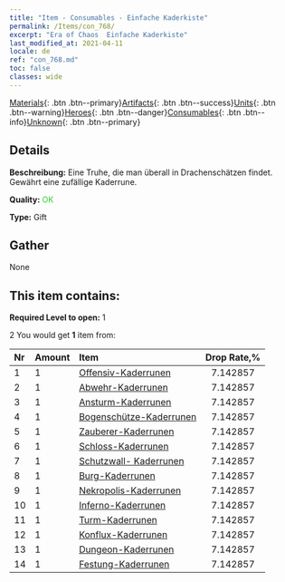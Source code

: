 ```yaml
---
title: "Item - Consumables - Einfache Kaderkiste"
permalink: /Items/con_768/
excerpt: "Era of Chaos  Einfache Kaderkiste"
last_modified_at: 2021-04-11
locale: de
ref: "con_768.md"
toc: false
classes: wide
---
```

 [Materials](/de/Items/){: .btn .btn--primary}[Artifacts](/de/Items/Artifacts/){: .btn .btn--success}[Units](/de/Items/Units/){: .btn .btn--warning}[Heroes](/de/Items/Heroes/){: .btn .btn--danger}[Consumables](/de/Items/Consumables/){: .btn .btn--info}[Unknown](/de/Items/Unknown/){: .btn .btn--primary}

## Details
 **Beschreibung:** Eine Truhe, die man überall in Drachenschätzen findet. Gewährt eine zufällige Kaderrune.

 **Quality:** <span style="color: #32CD32">OK</span>

 **Type:** Gift

## Gather

  None

## This item contains:

 **Required Level to open:** 1

 2 You would get **1** item  from:

  | Nr | Amount |     Item    | Drop Rate,% |
  |:---|:-------|:------------|:---------:|
  | 1 | 1 | [Offensiv-Kaderrunen](/de/Items/con_734/) | 7.142857 | 
  | 2 | 1 | [Abwehr-Kaderrunen](/de/Items/con_739/) | 7.142857 | 
  | 3 | 1 | [Ansturm-Kaderrunen](/de/Items/con_741/) | 7.142857 | 
  | 4 | 1 | [Bogenschütze-Kaderrunen](/de/Items/con_742/) | 7.142857 | 
  | 5 | 1 | [Zauberer-Kaderrunen](/de/Items/con_746/) | 7.142857 | 
  | 6 | 1 | [Schloss-Kaderrunen](/de/Items/con_752/) | 7.142857 | 
  | 7 | 1 | [Schutzwall- Kaderrunen](/de/Items/con_753/) | 7.142857 | 
  | 8 | 1 | [Burg-Kaderrunen](/de/Items/con_754/) | 7.142857 | 
  | 9 | 1 | [Nekropolis-Kaderrunen](/de/Items/con_755/) | 7.142857 | 
  | 10 | 1 | [Inferno-Kaderrunen](/de/Items/con_777/) | 7.142857 | 
  | 11 | 1 | [Turm-Kaderrunen](/de/Items/con_785/) | 7.142857 | 
  | 12 | 1 | [Konflux-Kaderrunen](/de/Items/con_791/) | 7.142857 | 
  | 13 | 1 | [Dungeon-Kaderrunen](/de/Items/con_792/) | 7.142857 | 
  | 14 | 1 | [Festung-Kaderrunen](/de/Items/con_818/) | 7.142857 | 
